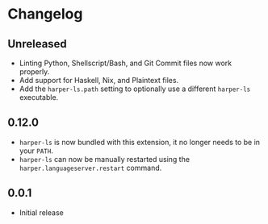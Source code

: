 # Changelog

## Unreleased

- Linting Python, Shellscript/Bash, and Git Commit files now work properly.
- Add support for Haskell, Nix, and Plaintext files.
- Add the `harper-ls.path` setting to optionally use a different `harper-ls` executable.

## 0.12.0

- `harper-ls` is now bundled with this extension, it no longer needs to be in your `PATH`.
- `harper-ls` can now be manually restarted using the `harper.languageserver.restart` command.

## 0.0.1

- Initial release
